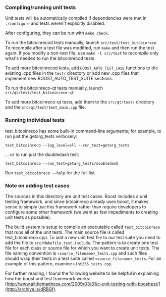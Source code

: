 ### Compiling/running unit tests

Unit tests will be automatically compiled if dependencies were met in `./configure`
and tests weren't explicitly disabled.

After configuring, they can be run with `make check`.

To run the bitcoinrecod tests manually, launch `src/test/test_bitcoinreco`. To recompile
after a test file was modified, run `make` and then run the test again. If you
modify a non-test file, use `make -C src/test` to recompile only what's needed
to run the bitcoinrecod tests.

To add more bitcoinrecod tests, add `BOOST_AUTO_TEST_CASE` functions to the existing
.cpp files in the `test/` directory or add new .cpp files that
implement new BOOST_AUTO_TEST_SUITE sections.

To run the bitcoinreco-qt tests manually, launch `src/qt/test/test_bitcoinreco-qt`

To add more bitcoinreco-qt tests, add them to the `src/qt/test/` directory and
the `src/qt/test/test_main.cpp` file.

### Running individual tests

test_bitcoinreco has some built-in command-line arguments; for
example, to run just the getarg_tests verbosely:

    test_bitcoinreco --log_level=all --run_test=getarg_tests

... or to run just the doubledash test:

    test_bitcoinreco --run_test=getarg_tests/doubledash

Run `test_bitcoinreco --help` for the full list.

### Note on adding test cases

The sources in this directory are unit test cases.  Boost includes a
unit testing framework, and since bitcoinreco already uses boost, it makes
sense to simply use this framework rather than require developers to
configure some other framework (we want as few impediments to creating
unit tests as possible).

The build system is setup to compile an executable called `test_bitcoinreco`
that runs all of the unit tests.  The main source file is called
test_bitcoinreco.cpp. To add a new unit test file to our test suite you need 
to add the file to `src/Makefile.test.include`. The pattern is to create 
one test file for each class or source file for which you want to create 
unit tests.  The file naming convention is `<source_filename>_tests.cpp` 
and such files should wrap their tests in a test suite 
called `<source_filename>_tests`. For an example of this pattern, 
examine `uint256_tests.cpp`.

For further reading, I found the following website to be helpful in
explaining how the boost unit test framework works:
[http://www.alittlemadness.com/2009/03/31/c-unit-testing-with-boosttest/](http://archive.is/dRBGf).
